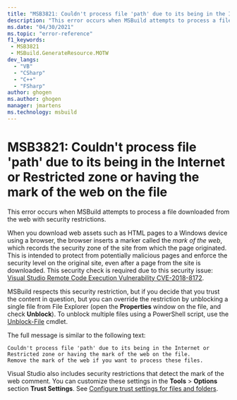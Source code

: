 ```yaml
---
title: "MSB3821: Couldn't process file 'path' due to its being in the Internet or Restricted zone or having the mark of the web on the file"
description: "This error occurs when MSBuild attempts to process a file downloaded from the web with security restrictions."
ms.date: "04/30/2021"
ms.topic: "error-reference"
f1_keywords:
 - MSB3821
 - MSBuild.GenerateResource.MOTW
dev_langs:
  - "VB"
  - "CSharp"
  - "C++"
  - "FSharp"
author: ghogen
ms.author: ghogen
manager: jmartens
ms.technology: msbuild
---
```

# MSB3821: Couldn't process file 'path' due to its being in the Internet or Restricted zone or having the mark of the web on the file

This error occurs when MSBuild attempts to process a file downloaded from the web with security restrictions.

When you download web assets such as HTML pages to a Windows device using a browser, the browser inserts a marker called the *mark of the web*, which records the security zone of the site from which the page originated. This is intended to protect from potentially malicious pages and enforce the security level on the original site, even after a page from the site is downloaded. This security check is required due to this security issue: [Visual Studio Remote Code Execution Vulnerability CVE-2018-8172](https://msrc.microsoft.com/update-guide/vulnerability/CVE-2018-8172).

 MSBuild respects this security restriction, but if you decide that you trust the content in question, but you can override the restriction by unblocking a single file from File Explorer (open the **Properties** window on the file, and check **Unblock**). To unblock multiple files using a PowerShell script, use the [Unblock-File](/powershell/module/microsoft.powershell.utility/unblock-file) cmdlet.

The full message is similar to the following text:

```output
Couldn't process file 'path' due to its being in the Internet or Restricted zone or having the mark of the web on the file.
Remove the mark of the web if you want to process these files.
```

Visual Studio also includes security restrictions that detect the mark of the web comment. You can customize these settings
in the **Tools** > **Options** section **Trust Settings**. See [Configure trust settings for files and folders](../../ide/reference/trust-settings.md).
